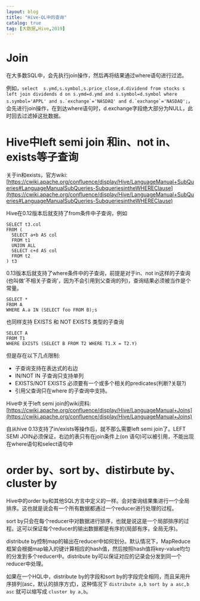 ```yaml
---
layout: blog
title: "Hive-QL中的查询"
catalog: true
tag: [大数据,Hive,2019] 
---
```

# Join
在大多数SQL中，会先执行join操作，然后再将结果通过where语句进行过滤。

例如，```select  s.ymd,s.symbol,s.price_close,d.dividend from stocks s left join dividends d on s.ymd=d.ymd and s.symbol=d.symbol where s.symbol='APPL' and s.`exchange`='NASDAQ' and d.`exchange`='NASDAQ';```，会先进行join操作，在到达where语句时，d.exchange字段绝大部分为NULL，此时回去过滤掉这批数据。


# Hive中left semi join 和in、not in、exists等子查询
关于in和exists，官方wiki:[https://cwiki.apache.org/confluence/display/Hive/LanguageManual+SubQueries#LanguageManualSubQueries-SubqueriesintheWHEREClause](https://cwiki.apache.org/confluence/display/Hive/LanguageManual+SubQueries#LanguageManualSubQueries-SubqueriesintheWHEREClause)

Hive在0.12版本后就支持了from条件中子查询，例如
```
SELECT t3.col
FROM (
  SELECT a+b AS col
  FROM t1
  UNION ALL
  SELECT c+d AS col
  FROM t2
) t3
```

0.13版本后就支持了where条件中的子查询，前提是对于in、not in这样的子查询(也叫做'不相关子查询'，因为不会引用到父查询的列)，查询结果必须被当作是个常量。
```
SELECT *
FROM A
WHERE A.a IN (SELECT foo FROM B);s
```
也同样支持 EXISTS 和 NOT EXISTS 类型的子查询
```
SELECT A
FROM T1
WHERE EXISTS (SELECT B FROM T2 WHERE T1.X = T2.Y)
```
但是存在以下几点限制:

+ 子查询支持在表达式的右边
+ IN/NOT IN 子查询只支持单列
+ EXISTS/NOT EXISTS 必须要有一个或多个相关的predicates(判断?关联?)
+ 引用父查询只在where 的子查询中支持。

Hive中关于left semi join的wiki资料:[https://cwiki.apache.org/confluence/display/Hive/LanguageManual+Joins](https://cwiki.apache.org/confluence/display/Hive/LanguageManual+Joins)

自从hive 0.13支持了in/exists等操作后，就不那么需要left semi join了。LEFT SEMI JOIN必须保证，右边的表只有在join条件上(on 语句)可以被引用，不能出现在where语句和select语句中

# order by、sort by、distirbute by、cluster by
Hive中的order by和其他SQL方言中定义的一样。会对查询结果集进行一个全局排序。这也就是说会有一个所有数据都通过一个reducer进行处理的过程。

sort by只会在每个reducer中对数据进行排序，也就是说这是一个局部排序的过程。这可以保证每个reducer的输出数据都是有序的(局部有序，全局无序)。

distribute by控制map的输出在reducer中如何划分。默认情况下，MapReduce框架会根据map输入的键计算相应的hash值，然后按照hash值将key-value均匀的分发到多个reducer中。distribute by可以保证对应的记录会分发到同一个reducer中处理。

如果在一个HQL中，distribute by的字段和sort by的字段完全相同，而且采用升序排列(asc，默认的排序方式)，这种情况下 `distribute a,b sort by a asc,b asc` 就可以缩写成 `cluster by a,b`。

